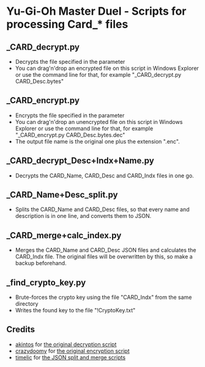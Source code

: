 # Yu-Gi-Oh Master Duel - Scripts for processing Card_* files

## _CARD_decrypt.py
* Decrypts the file specified in the parameter
* You can drag'n'drop an encrypted file on this script in Windows Explorer or use the command line for that, for example "_CARD_decrypt.py CARD_Desc.bytes"

## _CARD_encrypt.py
* Encrypts the file specified in the parameter
* You can drag'n'drop an unencrypted file on this script in Windows Explorer or use the command line for that, for example "_CARD_encrypt.py CARD_Desc.bytes.dec"
* The output file name is the original one plus the extension ".enc".

## _CARD_decrypt_Desc+Indx+Name.py
* Decrypts the CARD_Name, CARD_Desc and CARD_Indx files in one go.

## _CARD_Name+Desc_split.py
* Splits the CARD_Name and CARD_Desc files, so that every name and description is in one line, and converts them to JSON.

## _CARD_merge+calc_index.py
* Merges the CARD_Name and CARD_Desc JSON files and calculates the CARD_Indx file. The original files will be overwritten by this, so make a backup beforehand.

## _find_crypto_key.py
* Brute-forces the crypto key using the file "CARD_Indx" from the same directory
* Writes the found key to the file "!CryptoKey.txt"

## Credits
* [akintos](https://gist.github.com/akintos) for [the original decryption script](https://gist.github.com/akintos/04e2494c62184d2d4384078b0511673b)
* [crazydoomy](https://github.com/crazydoomy) for [the original encryption script](https://discord.com/channels/747402959117353022/938180052984659979/959192997667422228)
* [timelic](https://github.com/timelic) for [the JSON split and merge scripts](https://github.com/timelic/master-duel-chinese-translation-switch)
